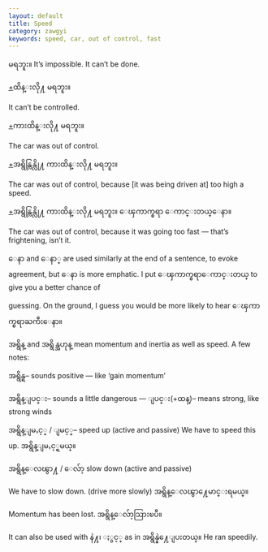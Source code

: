 ```yaml
---
layout: default
title: Speed
category: zawgyi
keywords: speed, car, out of control, fast
---
```


<p><span class='zawgyi'>မရဘူး။</span>     It’s impossible. It can’t be done.</p>
<p class="hide-trigger"><a href='#'>+</a><span class='zawgyi'>ထိန္းလို႔ မရဘူး။</span></p>
<p class='hide-this'>It can’t be controlled.</p>

<p class="hide-trigger"><a href='#'>+</a><span class='zawgyi'>ကားထိန္းလို႔ မရဘူး။</span></p>
<p class='hide-this'>The car was out of control.</p>

<p class="hide-trigger"><a href='#'>+</a><span class='zawgyi'>အရွိန္လြန္လို႔ ကားထိန္းလို႔ မရဘူး။</span></p>
<p class='hide-this'>The car was out of control, because [it was being driven at] too high a speed.</p>

<p class="hide-trigger"><a href='#'>+</a><span class='zawgyi'>အရွိန္လြန္လို႔ ကားထိန္းလို႔ မရဘူး။ ေၾကာက္စရာ ေကာင္းတယ္ေနာ။</span></p>
<p class='hide-this'>The car was out of control, because it was going too fast — that’s frightening, isn’t it.</p>

<p><span class='zawgyi'>ေနာ</span> and <span class='zawgyi'>ေနာ္</span> are used similarly at the end of a sentence, to evoke agreement, but <span class='zawgyi'>ေနာ</span> is more emphatic. I put <span class='zawgyi'>ေၾကာက္စရာေကာင္းတယ္</span> to give you a better chance of</p>
<p>guessing. On the ground, I guess you would be more likely to hear <span class='zawgyi'>ေၾကာက္စရာႀကီးေနာ။</span></p>
<p><span class='zawgyi'>အရွိန္</span> and <span class='zawgyi'>အရွိန္အဟုန္</span> mean momentum and inertia as well as speed. A few notes:</p>
<p><span class='zawgyi'>အရွိန္ရ</span>– sounds positive — like ‘gain momentum’</p>
<p><span class='zawgyi'>အရွိန္ျပင္း</span>– sounds a little dangerous — <span class='zawgyi'>ျပင္း</span>(+<span class='zawgyi'>ထန္</span>)– means strong, like strong winds</p>
<p><span class='zawgyi'>အရွိန္ျမႇင့္</span> / <span class='zawgyi'>ျမင့္</span>– speed up (active and passive) We have to speed this up. <span class='zawgyi'>အရွိန္ျမႇင့္ရမယ္။</span></p>
<p><span class='zawgyi'>အရွိန္ေလၽွာ႔</span> / <span class='zawgyi'>ေလ်ာ့</span> slow down (active and passive)</p>
<p>We have to slow down. (drive more slowly) <span class='zawgyi'>အရွိန္ေလၽွာ႔ေမာင္းရမယ္။</span></p>
<p>Momentum has been lost. <span class='zawgyi'>အရွိန္ေလ်ာ့သြားၿပီ။</span></p>
<p>It can also be used with <span class='zawgyi'>နဲ႔၊ ႏွင့္</span> as in  <span class='zawgyi'>အရွိန္နဲ႔ေျပးတယ္။</span>  He ran speedily.</p>
